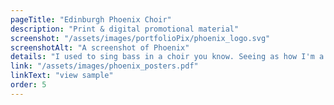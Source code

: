 ```yaml
---
pageTitle: "Edinburgh Phoenix Choir"
description: "Print & digital promotional material"
screenshot: "/assets/images/portfolioPix/phoenix_logo.svg"
screenshotAlt: "A screenshot of Phoenix"
details: "I used to sing bass in a choir you know. Seeing as how I'm a dab hand with all this design malarkey I used to run up the posters for our bi-annual concerts, and seeing as we were a soul & RnB choir, it made sense to give the posters a vintage Stax / Blue Note / Motown vibe."
link: "/assets/images/phoenix_posters.pdf"
linkText: "view sample"
order: 5
---
```

